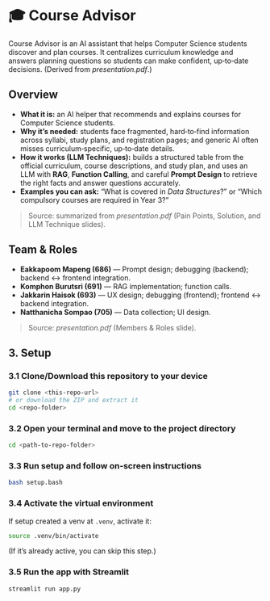 # 🎓 Course Advisor

Course Advisor is an AI assistant that helps Computer Science students discover and plan courses. It centralizes curriculum knowledge and answers planning questions so students can make confident, up‑to‑date decisions. (Derived from *presentation.pdf*.)

## Overview
- **What it is:** an AI helper that recommends and explains courses for Computer Science students.  
- **Why it’s needed:** students face fragmented, hard‑to‑find information across syllabi, study plans, and registration pages; and generic AI often misses curriculum‑specific, up‑to‑date details.  
- **How it works (LLM Techniques):** builds a structured table from the official curriculum, course descriptions, and study plan, and uses an LLM with **RAG**, **Function Calling**, and careful **Prompt Design** to retrieve the right facts and answer questions accurately.  
- **Examples you can ask:** “What is covered in *Data Structures*?” or “Which compulsory courses are required in Year 3?”

> Source: summarized from *presentation.pdf* (Pain Points, Solution, and LLM Technique slides).

## Team & Roles
- **Eakkapoom Mapeng (686)** — Prompt design; debugging (backend); backend ↔ frontend integration.  
- **Komphon Burutsri (691)** — RAG implementation; function calls.  
- **Jakkarin Haisok (693)** — UX design; debugging (frontend); frontend ↔ backend integration.  
- **Natthanicha Sompao (705)** — Data collection; UI design.  

> Source: *presentation.pdf* (Members & Roles slide).

## 3. Setup

### 3.1 Clone/Download this repository to your device
```bash
git clone <this-repo-url>
# or download the ZIP and extract it
cd <repo-folder>
```

### 3.2 Open your terminal and move to the project directory
```bash
cd <path-to-repo-folder>
```

### 3.3 Run setup and follow on‑screen instructions
```bash
bash setup.bash
```

### 3.4 Activate the virtual environment
If setup created a venv at `.venv`, activate it:
```bash
source .venv/bin/activate
```
(If it’s already active, you can skip this step.)

### 3.5 Run the app with Streamlit
```bash
streamlit run app.py
```
